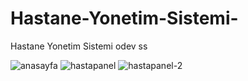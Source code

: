 # Hastane-Yonetim-Sistemi-
Hastane Yonetim Sistemi odev
ss


![anasayfa](https://user-images.githubusercontent.com/51952572/60495986-90480580-9cba-11e9-8dca-6a49b465b2b9.png)
![hastapanel](https://user-images.githubusercontent.com/51952572/60496181-f16fd900-9cba-11e9-9d41-7807dcb66a8d.png)
![hastapanel-2](https://user-images.githubusercontent.com/51952572/60496189-f6cd2380-9cba-11e9-9fa9-d69208a9abb8.png)
